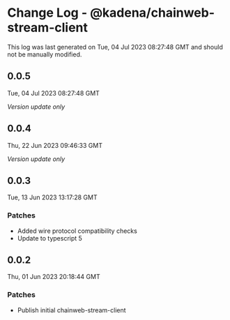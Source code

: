 # Change Log - @kadena/chainweb-stream-client

This log was last generated on Tue, 04 Jul 2023 08:27:48 GMT and should not be manually modified.

## 0.0.5
Tue, 04 Jul 2023 08:27:48 GMT

_Version update only_

## 0.0.4
Thu, 22 Jun 2023 09:46:33 GMT

_Version update only_

## 0.0.3
Tue, 13 Jun 2023 13:17:28 GMT

### Patches

- Added wire protocol compatibility checks
- Update to typescript 5

## 0.0.2
Thu, 01 Jun 2023 20:18:44 GMT

### Patches

- Publish initial chainweb-stream-client

